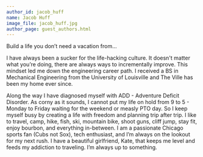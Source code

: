 ```yaml
---
author_id: jacob_huff
name: Jacob Huff
image_file: jacob_huff.jpg
author_page: guest_authors.html
---
```


Build a life you don’t need a vacation from...

I have always been a sucker for the life-hacking culture. It doesn't matter what you’re doing, there are always ways to incrementally improve. This mindset led me down the engineering career path. I received a BS in Mechanical Engineering from the University of Louisville and The Ville has been my home ever since.

Along the way I have diagnosed myself with ADD - Adventure Deficit Disorder. As corny as it sounds, I cannot put my life on hold from 9 to 5 - Monday to Friday waiting for the weekend or measly PTO day. So I keep myself busy by creating a life with freedom and planning trip after trip. I like to travel, camp, hike, fish, ski, mountain bike, shoot guns, cliff jump, stay fit, enjoy bourbon, and everything in-between. I am a passionate Chicago sports fan (Cubs not Sox), tech enthusiast, and I’m always on the lookout for my next rush. I have a beautiful girlfriend, Kate, that keeps me level and feeds my addiction to traveling. I’m always up to something.

